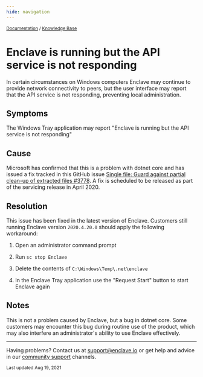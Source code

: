 ```yaml
---
hide: navigation
---
```


<small>[Documentation](/) / [Knowledge Base](/kb)</small>

# Enclave is running but the API service is not responding

In certain circumstances on Windows computers Enclave may continue to provide network connectivity to peers, but the user interface may report that the API service is not responding, preventing local administration.


## Symptoms

The Windows Tray application may report "Enclave is running but the API service is not responding"

## Cause

Microsoft has confirmed that this is a problem with dotnet core and has issued a fix tracked in this GitHub issue [Single file: Guard against partial clean-up of extracted files #3778](https://github.com/dotnet/runtime/issues/3778). A fix is scheduled to be released as part of the servicing release in April 2020.

## Resolution

This issue has been fixed in the latest version of Enclave. Customers still running Enclave version `2020.4.20.0` should apply the following workaround:

1. Open an administrator command prompt
   
2. Run `sc stop Enclave`

3. Delete the contents of `C:\Windows\Temp\.net\enclave`

4. In the Enclave Tray application use the "Request Start" button to start Enclave again

## Notes

This is not a problem caused by Enclave, but a bug in dotnet core. Some customers may encounter this bug during routine use of the product, which may also interfere an administrator's ability to use Enclave effectively.

---

Having problems? Contact us at [support@enclave.io](mailto:support@enclave.io) or get help and advice in our [community support](/community-support/) channels.

<small>Last updated Aug 19, 2021</small>